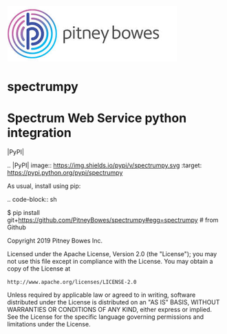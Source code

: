 ![Pitney Bowes](/PitneyBowes_Logo.jpg)
# spectrumpy

Spectrum Web Service python integration
======================================================

|PyPI|

.. |PyPI|
   image:: https://img.shields.io/pypi/v/spectrumpy.svg
   :target: https://pypi.python.org/pypi/spectrumpy

As usual, install using pip:

.. code-block:: sh

   $ pip install git+https://github.com/PitneyBowes/spectrumpy#egg=spectrumpy  # from Github



Copyright 2019 Pitney Bowes Inc.

Licensed under the Apache License, Version 2.0 (the "License"); you may not use this file except in compliance with the License.  You may obtain a copy of the License at

    http://www.apache.org/licenses/LICENSE-2.0 

Unless required by applicable law or agreed to in writing, software distributed under the License is distributed on an "AS IS" BASIS, WITHOUT WARRANTIES OR CONDITIONS OF ANY KIND, either express or implied.  See the License for the specific language governing permissions and limitations under the License.
